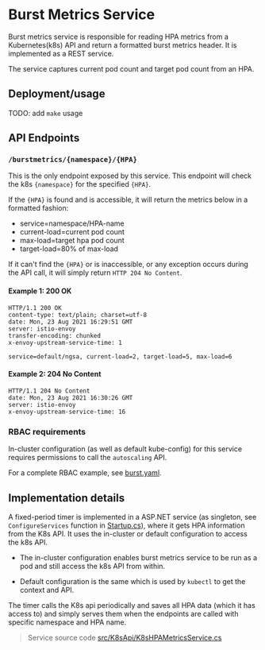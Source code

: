 # Burst Metrics Service

Burst metrics service is responsible for reading HPA metrics from a Kubernetes(k8s) API and return a formatted burst metrics header. It is implemented as a REST service.

The service captures current pod count and target pod count from an HPA.

## Deployment/usage

TODO: add `make` usage

## API Endpoints

### `/burstmetrics/{namespace}/{HPA}`

This is the only endpoint exposed by this service.
This endpoint will check the k8s `{namespace}` for the specified `{HPA}`.

If the `{HPA}` is found and is accessible, it will return the metrics below in a formatted fashion:

- service=namespace/HPA-name
- current-load=current pod count
- max-load=target hpa pod count
- target-load=80% of max-load

If it can't find the `{HPA}` or is inaccessible, or any exception occurs during the API call, it will simply return `HTTP 204 No Content`.

#### Example 1: 200 OK

```http
HTTP/1.1 200 OK
content-type: text/plain; charset=utf-8
date: Mon, 23 Aug 2021 16:29:51 GMT
server: istio-envoy
transfer-encoding: chunked
x-envoy-upstream-service-time: 1

service=default/ngsa, current-load=2, target-load=5, max-load=6
```

#### Example 2: 204 No Content

```http
HTTP/1.1 204 No Content
date: Mon, 23 Aug 2021 16:30:26 GMT
server: istio-envoy
x-envoy-upstream-service-time: 16
```

### RBAC requirements

In-cluster configuration (as well as default kube-config) for this service requires permissions to call the `autoscaling` API.

For a complete RBAC example, see [burst.yaml](./../deploy/burst/burst.yaml).

## Implementation details

A fixed-period timer is implemented in a ASP.NET service (as singleton, see `ConfigureServices` function in [Startup.cs](./src/Core/Startup.cs)), where it gets HPA information from the K8s API. It uses the in-cluster or default configuration to access the k8s API.

- The in-cluster configuration enables burst metrics service to be run as a pod and still access the k8s API from within.

- Default configuration is the same which is used by `kubectl` to get the context and API.

The timer calls the K8s api periodically and saves all HPA data (which it has access to) and simply serves them when the endpoints are called with specific namespace and HPA name.

> Service source code [src/K8sApi/K8sHPAMetricsService.cs](./src/K8sApi/K8sHPAMetricsService.cs)
